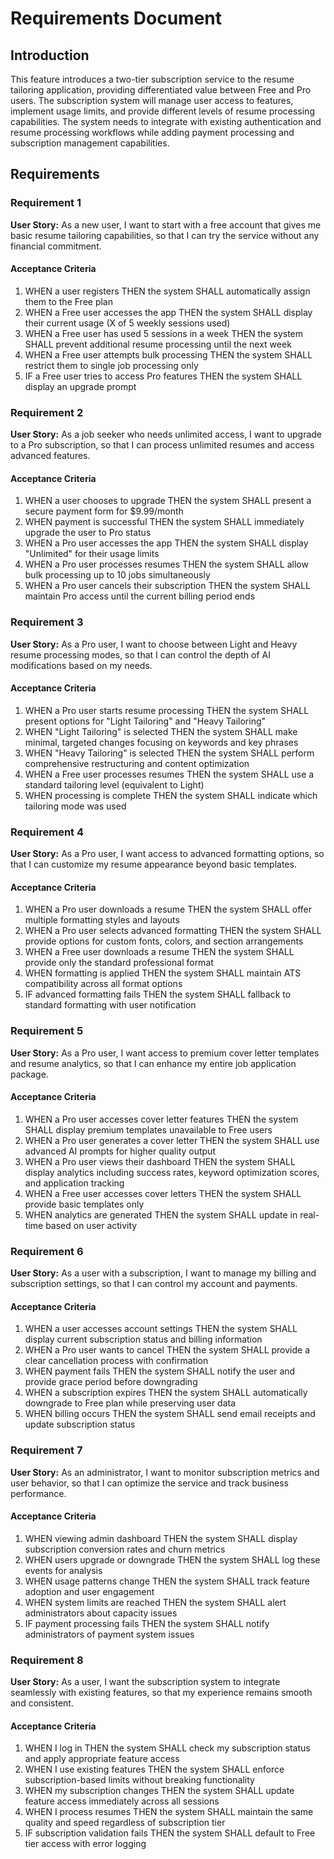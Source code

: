 # Requirements Document

## Introduction

This feature introduces a two-tier subscription service to the resume tailoring application, providing differentiated value between Free and Pro users. The subscription system will manage user access to features, implement usage limits, and provide different levels of resume processing capabilities. The system needs to integrate with existing authentication and resume processing workflows while adding payment processing and subscription management capabilities.

## Requirements

### Requirement 1

**User Story:** As a new user, I want to start with a free account that gives me basic resume tailoring capabilities, so that I can try the service without any financial commitment.

#### Acceptance Criteria

1. WHEN a user registers THEN the system SHALL automatically assign them to the Free plan
2. WHEN a Free user accesses the app THEN the system SHALL display their current usage (X of 5 weekly sessions used)
3. WHEN a Free user has used 5 sessions in a week THEN the system SHALL prevent additional resume processing until the next week
4. WHEN a Free user attempts bulk processing THEN the system SHALL restrict them to single job processing only
5. IF a Free user tries to access Pro features THEN the system SHALL display an upgrade prompt

### Requirement 2

**User Story:** As a job seeker who needs unlimited access, I want to upgrade to a Pro subscription, so that I can process unlimited resumes and access advanced features.

#### Acceptance Criteria

1. WHEN a user chooses to upgrade THEN the system SHALL present a secure payment form for $9.99/month
2. WHEN payment is successful THEN the system SHALL immediately upgrade the user to Pro status
3. WHEN a Pro user accesses the app THEN the system SHALL display "Unlimited" for their usage limits
4. WHEN a Pro user processes resumes THEN the system SHALL allow bulk processing up to 10 jobs simultaneously
5. WHEN a Pro user cancels their subscription THEN the system SHALL maintain Pro access until the current billing period ends

### Requirement 3

**User Story:** As a Pro user, I want to choose between Light and Heavy resume processing modes, so that I can control the depth of AI modifications based on my needs.

#### Acceptance Criteria

1. WHEN a Pro user starts resume processing THEN the system SHALL present options for "Light Tailoring" and "Heavy Tailoring"
2. WHEN "Light Tailoring" is selected THEN the system SHALL make minimal, targeted changes focusing on keywords and key phrases
3. WHEN "Heavy Tailoring" is selected THEN the system SHALL perform comprehensive restructuring and content optimization
4. WHEN a Free user processes resumes THEN the system SHALL use a standard tailoring level (equivalent to Light)
5. WHEN processing is complete THEN the system SHALL indicate which tailoring mode was used

### Requirement 4

**User Story:** As a Pro user, I want access to advanced formatting options, so that I can customize my resume appearance beyond basic templates.

#### Acceptance Criteria

1. WHEN a Pro user downloads a resume THEN the system SHALL offer multiple formatting styles and layouts
2. WHEN a Pro user selects advanced formatting THEN the system SHALL provide options for custom fonts, colors, and section arrangements
3. WHEN a Free user downloads a resume THEN the system SHALL provide only the standard professional format
4. WHEN formatting is applied THEN the system SHALL maintain ATS compatibility across all format options
5. IF advanced formatting fails THEN the system SHALL fallback to standard formatting with user notification

### Requirement 5

**User Story:** As a Pro user, I want access to premium cover letter templates and resume analytics, so that I can enhance my entire job application package.

#### Acceptance Criteria

1. WHEN a Pro user accesses cover letter features THEN the system SHALL display premium templates unavailable to Free users
2. WHEN a Pro user generates a cover letter THEN the system SHALL use advanced AI prompts for higher quality output
3. WHEN a Pro user views their dashboard THEN the system SHALL display analytics including success rates, keyword optimization scores, and application tracking
4. WHEN a Free user accesses cover letters THEN the system SHALL provide basic templates only
5. WHEN analytics are generated THEN the system SHALL update in real-time based on user activity

### Requirement 6

**User Story:** As a user with a subscription, I want to manage my billing and subscription settings, so that I can control my account and payments.

#### Acceptance Criteria

1. WHEN a user accesses account settings THEN the system SHALL display current subscription status and billing information
2. WHEN a Pro user wants to cancel THEN the system SHALL provide a clear cancellation process with confirmation
3. WHEN payment fails THEN the system SHALL notify the user and provide grace period before downgrading
4. WHEN a subscription expires THEN the system SHALL automatically downgrade to Free plan while preserving user data
5. WHEN billing occurs THEN the system SHALL send email receipts and update subscription status

### Requirement 7

**User Story:** As an administrator, I want to monitor subscription metrics and user behavior, so that I can optimize the service and track business performance.

#### Acceptance Criteria

1. WHEN viewing admin dashboard THEN the system SHALL display subscription conversion rates and churn metrics
2. WHEN users upgrade or downgrade THEN the system SHALL log these events for analysis
3. WHEN usage patterns change THEN the system SHALL track feature adoption and user engagement
4. WHEN system limits are reached THEN the system SHALL alert administrators about capacity issues
5. IF payment processing fails THEN the system SHALL notify administrators of payment system issues

### Requirement 8

**User Story:** As a user, I want the subscription system to integrate seamlessly with existing features, so that my experience remains smooth and consistent.

#### Acceptance Criteria

1. WHEN I log in THEN the system SHALL check my subscription status and apply appropriate feature access
2. WHEN I use existing features THEN the system SHALL enforce subscription-based limits without breaking functionality
3. WHEN my subscription changes THEN the system SHALL update feature access immediately across all sessions
4. WHEN I process resumes THEN the system SHALL maintain the same quality and speed regardless of subscription tier
5. IF subscription validation fails THEN the system SHALL default to Free tier access with error logging